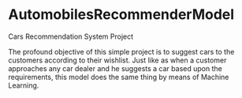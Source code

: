 # AutomobilesRecommenderModel
Cars Recommendation System Project

The profound objective of this simple project is to suggest cars to the customers according to their wishlist. Just like as when a customer approaches any car dealer and he suggests a car based upon the requirements, this model does the same thing by means of Machine Learning. 

